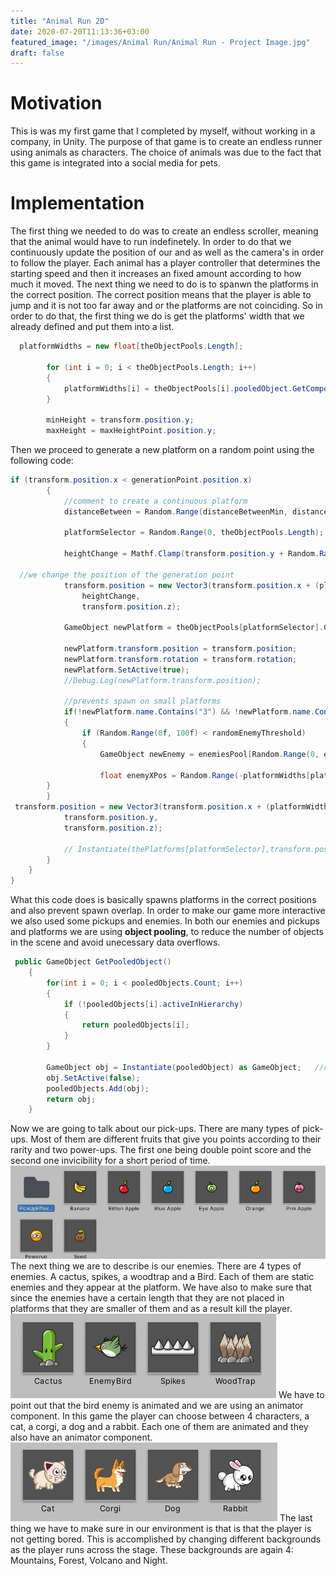 ```yaml
---
title: "Animal Run 2D"
date: 2020-07-20T11:13:36+03:00
featured_image: "/images/Animal Run/Animal Run - Project Image.jpg"
draft: false
---
```

Motivation
===============

This is was my first game that I completed by myself, without working in a company, in Unity. The purpose of that game is to create an endless runner using animals as characters. The choice of animals was due to the fact that this game 
is integrated into a social media for pets.

Implementation
===============

The first thing we needed to do was to create an endless scroller, meaning that the animal would have to run indefinetely. In order to do that we continuously update the position of our and as well as the camera's in order to follow the player.
Each animal has a player controller that determines the starting speed and then it increases an fixed amount according to how much it moved.
The next thing we need to do is to spanwn the platforms in the correct position. The correct position means that the player is able to jump and it is not too far away and or the platforms are not coinciding.
So in order to do that, the first thing we do is get the platforms' width that we already defined and put them into a list.

```C#
  platformWidths = new float[theObjectPools.Length];

        for (int i = 0; i < theObjectPools.Length; i++)
        {
            platformWidths[i] = theObjectPools[i].pooledObject.GetComponent<BoxCollider2D>().size.x;
        }

        minHeight = transform.position.y;
        maxHeight = maxHeightPoint.position.y;
```

Then we proceed to generate a new platform on a random point using the following code:


```C#
if (transform.position.x < generationPoint.position.x)
        {
            //comment to create a continuous platform
            distanceBetween = Random.Range(distanceBetweenMin, distanceBetweenMax);

            platformSelector = Random.Range(0, theObjectPools.Length);

            heightChange = Mathf.Clamp(transform.position.y + Random.Range(-maxHeight, maxHeight), minHeight, maxHeight);

  //we change the position of the generation point
            transform.position = new Vector3(transform.position.x + (platformWidths[platformSelector] / 2) + distanceBetween,
                heightChange,
                transform.position.z);

            GameObject newPlatform = theObjectPools[platformSelector].GetPooledObject();

            newPlatform.transform.position = transform.position;
            newPlatform.transform.rotation = transform.rotation;
            newPlatform.SetActive(true);
            //Debug.Log(newPlatform.transform.position);

            //prevents spawn on small platforms
            if(!newPlatform.name.Contains("3") && !newPlatform.name.Contains("4"))
            {
                if (Random.Range(0f, 100f) < randomEnemyThreshold)
                {
                    GameObject newEnemy = enemiesPool[Random.Range(0, enemiesPool.Length)].GetPooledObject();

                    float enemyXPos = Random.Range(-platformWidths[platformSelector] / 3, platformWidths[platformSelector] / 3);
		}
	    }
 transform.position = new Vector3(transform.position.x + (platformWidths[platformSelector] / 2),
            transform.position.y,
            transform.position.z);

            // Instantiate(thePlatforms[platformSelector],transform.position,transform.rotation);
        }
    }
}	
```

What this code does is basically spawns platforms in the correct positions and also prevent spawn overlap. In order to make our game more interactive we also used some pickups and enemies. In both our enemies and pickups and platforms
we are using **object pooling**, to reduce the number of objects in the scene and avoid unecessary data overflows.

```C#
 public GameObject GetPooledObject()
    {
        for(int i = 0; i < pooledObjects.Count; i++)
        {
            if (!pooledObjects[i].activeInHierarchy)
            {
                return pooledObjects[i];
            }
        }

        GameObject obj = Instantiate(pooledObject) as GameObject;   //casting it as a GameObject
        obj.SetActive(false);
        pooledObjects.Add(obj);
        return obj;
    }
```

Now we are going to talk about our pick-ups. There are many types of pick-ups. Most of them are different fruits that give you points according to their rarity and two power-ups. The first one being double point score and the second one invicibility for a short period of time.
![alt text](https://raw.githubusercontent.com/petrosKon/Kontrazis/master/static/images/Animal%20Run/Animal%20Run%20-%2001%20-%20Pick-ups.JPG)
The next thing we are to describe is our enemies. There are 4 types of enemies. A cactus, spikes, a woodtrap and a Bird. Each of them are static enemies and they appear at the platform.
We have also to make sure that since the enemies have a certain length that they are not placed in platforms that they are smaller of them and as a result kill the player.
![alt text](https://raw.githubusercontent.com/petrosKon/Kontrazis/master/static/images/Animal%20Run/Animal%20Run%20-%2002%20-%20Enemies.JPG)
We have to point out that the bird enemy is animated and we are using an animator component.
In this game the player can choose between 4 characters, a cat, a corgi, a dog and a rabbit. Each one of them are animated and they also have an 
animator component.
![alt text](https://raw.githubusercontent.com/petrosKon/Kontrazis/master/static/images/Animal%20Run/Animal%20Run%20-%2003%20-%20Characters.JPG)
The last thing we have to make sure in our environment is that is that the player is not getting bored. This is accomplished by changing different backgrounds as the player runs across the stage. These backgrounds are 
again 4: Mountains, Forest, Volcano and Night.
